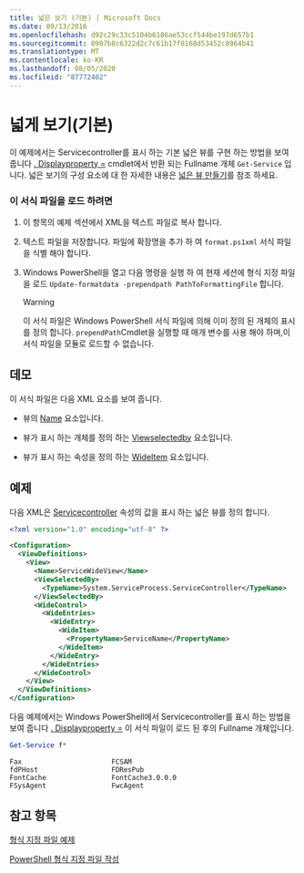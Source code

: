 ```yaml
---
title: 넓은 보기 (기본) | Microsoft Docs
ms.date: 09/13/2016
ms.openlocfilehash: d92c29c33c5104b6186ae53ccf544be197d657b1
ms.sourcegitcommit: 0907b8c6322d2c7c61b17f8168d53452c8964b41
ms.translationtype: MT
ms.contentlocale: ko-KR
ms.lasthandoff: 08/05/2020
ms.locfileid: "87772402"
---
```

# <a name="wide-view-basic"></a>넓게 보기(기본)

이 예제에서는 Servicecontroller를 표시 하는 기본 넓은 뷰를 구현 하는 방법을 보여 줍니다 [. Displayproperty =](/dotnet/api/System.ServiceProcess.ServiceController) cmdlet에서 반환 되는 Fullname 개체 `Get-Service` 입니다. 넓은 보기의 구성 요소에 대 한 자세한 내용은 [넓은 뷰 만들기](./creating-a-wide-view.md)를 참조 하세요.

### <a name="to-load-this-formatting-file"></a>이 서식 파일을 로드 하려면

1. 이 항목의 예제 섹션에서 XML을 텍스트 파일로 복사 합니다.

2. 텍스트 파일을 저장합니다. 파일에 확장명을 추가 하 여 `format.ps1xml` 서식 파일을 식별 해야 합니다.

3. Windows PowerShell을 열고 다음 명령을 실행 하 여 현재 세션에 형식 지정 파일을 로드 `Update-formatdata -prependpath PathToFormattingFile` 합니다.

   > [!WARNING]
   > 이 서식 파일은 Windows PowerShell 서식 파일에 의해 이미 정의 된 개체의 표시를 정의 합니다. `prependPath`Cmdlet을 실행할 때 매개 변수를 사용 해야 하며,이 서식 파일을 모듈로 로드할 수 없습니다.

## <a name="demonstrates"></a>데모

이 서식 파일은 다음 XML 요소를 보여 줍니다.

- 뷰의 [Name](./name-element-for-view-format.md) 요소입니다.

- 뷰가 표시 하는 개체를 정의 하는 [Viewselectedby](./viewselectedby-element-format.md) 요소입니다.

- 뷰가 표시 하는 속성을 정의 하는 [WideItem](./wideitem-element-for-widecontrol-format.md) 요소입니다.

## <a name="example"></a>예제

다음 XML은 [Servicecontroller](/dotnet/api/System.ServiceProcess.ServiceController.ServiceName) 속성의 값을 표시 하는 넓은 뷰를 정의 합니다.

```xml
<?xml version="1.0" encoding="utf-8" ?>

<Configuration>
  <ViewDefinitions>
    <View>
      <Name>ServiceWideView</Name>
      <ViewSelectedBy>
        <TypeName>System.ServiceProcess.ServiceController</TypeName>
      </ViewSelectedBy>
      <WideControl>
        <WideEntries>
          <WideEntry>
            <WideItem>
              <PropertyName>ServiceName</PropertyName>
            </WideItem>
          </WideEntry>
        </WideEntries>
      </WideControl>
    </View>
  </ViewDefinitions>
</Configuration>
```

다음 예제에서는 Windows PowerShell에서 Servicecontroller를 표시 하는 방법을 보여 줍니다 [. Displayproperty =](/dotnet/api/System.ServiceProcess.ServiceController) 이 서식 파일이 로드 된 후의 Fullname 개체입니다.

```powershell
Get-Service f*
```

```output
Fax                      FCSAM
fdPHost                  FDResPub
FontCache                FontCache3.0.0.0
FSysAgent                FwcAgent
```

## <a name="see-also"></a>참고 항목

[형식 지정 파일 예제](./examples-of-formatting-files.md)

[PowerShell 형식 지정 파일 작성](./writing-a-powershell-formatting-file.md)
